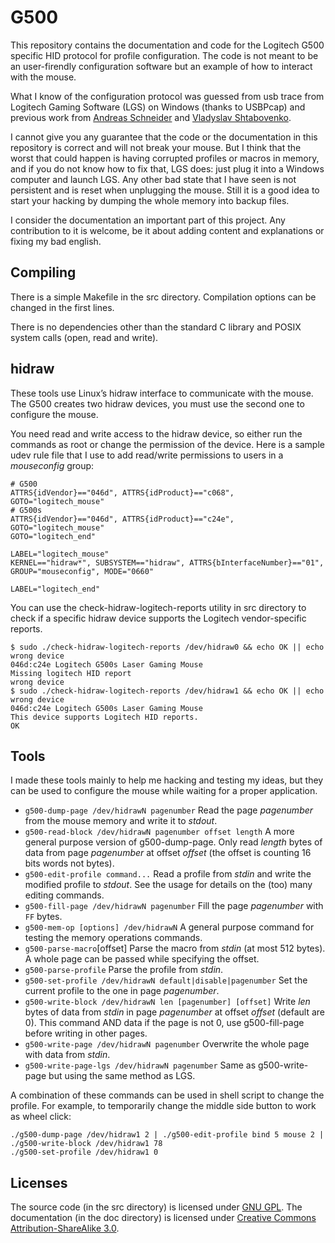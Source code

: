 G500
====

This repository contains the documentation and code for the Logitech G500 specific HID protocol for profile configuration. The code is not meant to be an user-firendly configuration software but an example of how to interact with the mouse.

What I know of the configuration protocol was guessed from usb trace from Logitech Gaming Software (LGS) on Windows (thanks to USBPcap) and previous work from [Andreas Schneider](http://blog.cryptomilk.org/2011/02/22/logitech-linux-mouse-support/) and [Vladyslav Shtabovenko](https://github.com/vsht/g500-control/).

I cannot give you any guarantee that the code or the documentation in this repository is correct and will not break your mouse. But I think that the worst that could happen is having corrupted profiles or macros in memory, and if you do not know how to fix that, LGS does: just plug it into a Windows computer and launch LGS. Any other bad state that I have seen is not persistent and is reset when unplugging the mouse. Still it is a good idea to start your hacking by dumping the whole memory into backup files.

I consider the documentation an important part of this project. Any contribution to it is welcome, be it about adding content and explanations or fixing my bad english.


Compiling
---------

There is a simple Makefile in the src directory. Compilation options can be changed in the first lines.

There is no dependencies other than the standard C library and POSIX system calls (open, read and write).


hidraw
------

These tools use Linux’s hidraw interface to communicate with the mouse. The G500 creates two hidraw devices, you must use the second one to configure the mouse.

You need read and write access to the hidraw device, so either run the commands as root or change the permission of the device. Here is a sample udev rule file that I use to add read/write permissions to users in a *mouseconfig* group:
```
# G500
ATTRS{idVendor}=="046d", ATTRS{idProduct}=="c068", GOTO="logitech_mouse"
# G500s
ATTRS{idVendor}=="046d", ATTRS{idProduct}=="c24e", GOTO="logitech_mouse"
GOTO="logitech_end"

LABEL="logitech_mouse"
KERNEL=="hidraw*", SUBSYSTEM=="hidraw", ATTRS{bInterfaceNumber}=="01", GROUP="mouseconfig", MODE="0660"

LABEL="logitech_end"
```

You can use the check-hidraw-logitech-reports utility in src directory to check if a specific hidraw device supports the Logitech vendor-specific reports.

```
$ sudo ./check-hidraw-logitech-reports /dev/hidraw0 && echo OK || echo wrong device
046d:c24e Logitech G500s Laser Gaming Mouse
Missing logitech HID report
wrong device
$ sudo ./check-hidraw-logitech-reports /dev/hidraw1 && echo OK || echo wrong device
046d:c24e Logitech G500s Laser Gaming Mouse
This device supports Logitech HID reports.
OK
```


Tools
-----

I made these tools mainly to help me hacking and testing my ideas, but they can be used to configure the mouse while waiting for a proper application.

 - `g500-dump-page /dev/hidrawN pagenumber`
   Read the page *pagenumber* from the mouse memory and write it to *stdout*.
 - `g500-read-block /dev/hidrawN pagenumber offset length`
   A more general purpose version of g500-dump-page. Only read *length* bytes of data from page *pagenumber* at offset *offset* (the offset is counting 16 bits words not bytes).
 - `g500-edit-profile command...` 
   Read a profile from *stdin* and write the modified profile to *stdout*. See the usage for details on the (too) many editing commands.
 - `g500-fill-page /dev/hidrawN pagenumber`
   Fill the page *pagenumber* with `FF` bytes.
 - `g500-mem-op [options] /dev/hidrawN`
   A general purpose command for testing the memory operations commands.
 - `g500-parse-macro`[offset]
   Parse the macro from *stdin* (at most 512 bytes). A whole page can be passed while specifying the offset.
 - `g500-parse-profile`
   Parse the profile from *stdin*.
 - `g500-set-profile /dev/hidrawN default|disable|pagenumber`
   Set the current profile to the one in page *pagenumber*.
 - `g500-write-block /dev/hidrawN len [pagenumber] [offset]`
   Write *len* bytes of data from *stdin* in page *pagenumber* at offset *offset* (default are 0). This command AND data if the page is not 0, use g500-fill-page before writing in other pages.
 - `g500-write-page /dev/hidrawN pagenumber`
   Overwrite the whole page with data from *stdin*.
 - `g500-write-page-lgs /dev/hidrawN pagenumber`
   Same as g500-write-page but using the same method as LGS.

A combination of these commands can be used in shell script to change the profile. For example, to temporarily change the middle side button to work as wheel click:
```
./g500-dump-page /dev/hidraw1 2 | ./g500-edit-profile bind 5 mouse 2 | ./g500-write-block /dev/hidraw1 78
./g500-set-profile /dev/hidraw1 0
```


Licenses
--------

The source code (in the src directory) is licensed under [GNU GPL](http://www.gnu.org/licenses/gpl.html). The documentation (in the doc directory) is licensed under [Creative Commons Attribution-ShareAlike 3.0](http://creativecommons.org/licenses/by-sa/3.0/).
